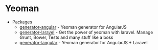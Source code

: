 # Yeoman
* Packages
    - [generator-angular](http://goo.gl/bBym48) - Yeoman generator for AngularJS
    - [generator-laravel](http://goo.gl/aCnbTU) - Get the power of yeoman with laravel. Manage Grunt, Bower, Tests and many stuff like a boss
    - [generator-langular](http://goo.gl/x8MOfS) - Yeoman generator for AngularJS + Laravel
